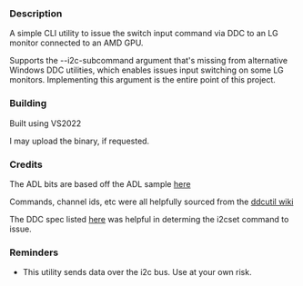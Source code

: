 ### Description

A simple CLI utility to issue the switch input command via DDC to an LG monitor connected to an AMD GPU.

Supports the --i2c-subcommand argument that's missing from alternative Windows DDC utilities, which enables issues input switching on some LG monitors.  Implementing this argument is the entire point of this project.

### Building

Built using VS2022

I may upload the binary, if requested.

### Credits

The ADL bits are based off the ADL sample [here](https://github.com/GPUOpen-LibrariesAndSDKs/display-library/blob/master/Sample/DDCBlockAccess/DDCBlockAccessDlg.cpp)

Commands, channel ids, etc were all helpfully sourced from the [ddcutil wiki](https://github.com/rockowitz/ddcutil/wiki/Switching-input-source-on-LG-monitors)

The DDC spec listed [here](https://boichat.ch/nicolas/ddcci/specs.html) was helpful in determing the i2cset command to issue.

### Reminders

- This utility sends data over the i2c bus.  Use at your own risk.

